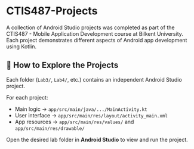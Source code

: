 # CTIS487-Projects
A collection of Android Studio projects was completed as part of the CTIS487 - Mobile Application Development course at Bilkent University. Each project demonstrates different aspects of Android app development using Kotlin.
## 🧭 How to Explore the Projects

Each folder (`Lab3/`, `Lab4/`, etc.) contains an independent Android Studio project.

For each project:
- Main logic → `app/src/main/java/.../MainActivity.kt`
- User interface → `app/src/main/res/layout/activity_main.xml`
- App resources → `app/src/main/res/values/` and `app/src/main/res/drawable/`

Open the desired lab folder in **Android Studio** to view and run the project.
